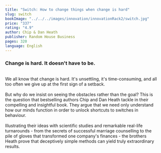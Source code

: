 ```yaml
---
title: "Switch: How to change things when change is hard"
slug: switch
bookImage: "../../../images/innovation/innovationRack2/switch.jpg"
price: "337"
rating: "4.9"
author: Chip & Dan Heath
publisher: Random House Business
pages: 320
language: English
---
```


### Change is hard. It doesn't have to be.
<br/>
We all know that change is hard. It's unsettling, it's time-consuming, and all too often we give up at the first sign of a setback.
<br/>
<br/>
But why do we insist on seeing the obstacles rather than the goal? This is the question that bestselling authors Chip and Dan Heath tackle in their compelling and insightful book. They argue that we need only understand how our minds function in order to unlock shortcuts to switches in behaviour.
<br/>
<br/>
Illustrating their ideas with scientific studies and remarkable real-life turnarounds - from the secrets of successful marriage counselling to the pile of gloves that transformed one company's finances - the brothers Heath prove that deceptively simple methods can yield truly extraordinary results.
<br/>
<br/>
